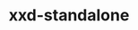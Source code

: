 ---
title: "xxd-standalone"
layout: cache
categories: [package, develop]
meta: {"compilers": ["gcc@11.4.0", "gcc@13.2.0", "intel-oneapi-compilers@2025.1.0"], "num_specs": 22, "num_specs_by_stack": {"e4s": 7, "e4s-oneapi": 8, "hep": 7, "ml-linux-x86_64-rocm": 7, "root": 22}, "oss": ["ubuntu22.04", "ubuntu24.04"], "platforms": ["linux"], "stacks": ["e4s", "e4s-oneapi", "hep", "ml-linux-x86_64-rocm", "root"], "targets": ["x86_64_v3"], "versions": ["8.2.1201"]}
spec_details: [{"compiler": "intel-oneapi-compilers@2025.1.0", "hash": "2q6gqbleusnxr565v5qfcyrrraje5wz7", "os": "ubuntu22.04", "platform": "linux", "size": "-", "stacks": ["e4s-oneapi", "root"], "target": "x86_64_v3", "variants": ["build_system=makefile"], "versions": ["8.2.1201"]}, {"compiler": "gcc@11.4.0", "hash": "4q55iqgue53ymjjgj5qpmqjf2uv3l5ay", "os": "ubuntu22.04", "platform": "linux", "size": "-", "stacks": ["e4s", "hep", "root"], "target": "x86_64_v3", "variants": ["build_system=makefile"], "versions": ["8.2.1201"]}, {"compiler": "gcc@11.4.0", "hash": "5d2jjynvvae4gbh5c2qkulzwbz46w6in", "os": "ubuntu22.04", "platform": "linux", "size": "-", "stacks": ["e4s", "hep", "root"], "target": "x86_64_v3", "variants": ["build_system=makefile"], "versions": ["8.2.1201"]}, {"compiler": "gcc@11.4.0", "hash": "7wqpvy5c6elbjpca4adzmp7stznnazq2", "os": "ubuntu22.04", "platform": "linux", "size": "-", "stacks": ["e4s", "hep", "root"], "target": "x86_64_v3", "variants": ["build_system=makefile"], "versions": ["8.2.1201"]}, {"compiler": "gcc@11.4.0", "hash": "armkn4nzelq6xskjfat6ks3rblgoybd4", "os": "ubuntu22.04", "platform": "linux", "size": "-", "stacks": ["e4s", "hep", "root"], "target": "x86_64_v3", "variants": ["build_system=makefile"], "versions": ["8.2.1201"]}, {"compiler": "gcc@11.4.0", "hash": "aznjk2e4oacgpzyqnkdmkrw7cp7dnwo4", "os": "ubuntu22.04", "platform": "linux", "size": "-", "stacks": ["e4s", "hep", "root"], "target": "x86_64_v3", "variants": ["build_system=makefile"], "versions": ["8.2.1201"]}, {"compiler": "gcc@13.2.0", "hash": "bcrrfu53ivhzailrdfbzi7mnd4xpa22j", "os": "ubuntu24.04", "platform": "linux", "size": "-", "stacks": ["ml-linux-x86_64-rocm", "root"], "target": "x86_64_v3", "variants": ["build_system=makefile"], "versions": ["8.2.1201"]}, {"compiler": "gcc@13.2.0", "hash": "ebq4k3427t7ecenc4psvi6mov6kfqfpc", "os": "ubuntu24.04", "platform": "linux", "size": "-", "stacks": ["ml-linux-x86_64-rocm", "root"], "target": "x86_64_v3", "variants": ["build_system=makefile"], "versions": ["8.2.1201"]}, {"compiler": "intel-oneapi-compilers@2025.1.0", "hash": "elaaacyxpmpfphluqk4rkrv3pc5esoxj", "os": "ubuntu22.04", "platform": "linux", "size": "-", "stacks": ["e4s-oneapi", "root"], "target": "x86_64_v3", "variants": ["build_system=makefile"], "versions": ["8.2.1201"]}, {"compiler": "intel-oneapi-compilers@2025.1.0", "hash": "ezppo3oq362kfkv6zagyvanqzgux2myc", "os": "ubuntu22.04", "platform": "linux", "size": "-", "stacks": ["e4s-oneapi", "root"], "target": "x86_64_v3", "variants": ["build_system=makefile"], "versions": ["8.2.1201"]}, {"compiler": "intel-oneapi-compilers@2025.1.0", "hash": "f7tyfeu5xlw6f3t4run57xiuzkfiluhw", "os": "ubuntu22.04", "platform": "linux", "size": "-", "stacks": ["e4s-oneapi", "root"], "target": "x86_64_v3", "variants": ["build_system=makefile"], "versions": ["8.2.1201"]}, {"compiler": "intel-oneapi-compilers@2025.1.0", "hash": "jquecgjgq4go3wyr3minnqaruu4igzkw", "os": "ubuntu22.04", "platform": "linux", "size": "-", "stacks": ["e4s-oneapi", "root"], "target": "x86_64_v3", "variants": ["build_system=makefile"], "versions": ["8.2.1201"]}, {"compiler": "gcc@13.2.0", "hash": "nf3tmetqpxwvseyoue4zbhkg46573po7", "os": "ubuntu24.04", "platform": "linux", "size": "-", "stacks": ["ml-linux-x86_64-rocm", "root"], "target": "x86_64_v3", "variants": ["build_system=makefile"], "versions": ["8.2.1201"]}, {"compiler": "gcc@11.4.0", "hash": "omwrmvupwurvs7x2hmuu4qmr7zzf5wdi", "os": "ubuntu22.04", "platform": "linux", "size": "-", "stacks": ["e4s", "hep", "root"], "target": "x86_64_v3", "variants": ["build_system=makefile"], "versions": ["8.2.1201"]}, {"compiler": "gcc@13.2.0", "hash": "p6twvbvkznz4eluwrwszb2w6nuxykeyc", "os": "ubuntu24.04", "platform": "linux", "size": "-", "stacks": ["ml-linux-x86_64-rocm", "root"], "target": "x86_64_v3", "variants": ["build_system=makefile"], "versions": ["8.2.1201"]}, {"compiler": "gcc@13.2.0", "hash": "rwjpa7ox3vfzvx4accac6b757jtc66q5", "os": "ubuntu24.04", "platform": "linux", "size": "-", "stacks": ["ml-linux-x86_64-rocm", "root"], "target": "x86_64_v3", "variants": ["build_system=makefile"], "versions": ["8.2.1201"]}, {"compiler": "intel-oneapi-compilers@2025.1.0", "hash": "swvhtcyghktfjmslopohhrtm6awlplub", "os": "ubuntu22.04", "platform": "linux", "size": "-", "stacks": ["e4s-oneapi", "root"], "target": "x86_64_v3", "variants": ["build_system=makefile"], "versions": ["8.2.1201"]}, {"compiler": "gcc@13.2.0", "hash": "tvqekp7mqqi6hqss3zsdpet5f6atppxs", "os": "ubuntu24.04", "platform": "linux", "size": "-", "stacks": ["ml-linux-x86_64-rocm", "root"], "target": "x86_64_v3", "variants": ["build_system=makefile"], "versions": ["8.2.1201"]}, {"compiler": "intel-oneapi-compilers@2025.1.0", "hash": "uyx3tdtcjbh3brtqh4nxpanbq6waidqt", "os": "ubuntu22.04", "platform": "linux", "size": "-", "stacks": ["e4s-oneapi", "root"], "target": "x86_64_v3", "variants": ["build_system=makefile"], "versions": ["8.2.1201"]}, {"compiler": "intel-oneapi-compilers@2025.1.0", "hash": "w52p7lomfj6vw6rbuvydz526hpoaclo2", "os": "ubuntu22.04", "platform": "linux", "size": "-", "stacks": ["e4s-oneapi", "root"], "target": "x86_64_v3", "variants": ["build_system=makefile"], "versions": ["8.2.1201"]}, {"compiler": "gcc@11.4.0", "hash": "xlxxovhvk3zkmekqvlt7qgjw2tp5tirz", "os": "ubuntu22.04", "platform": "linux", "size": "-", "stacks": ["e4s", "hep", "root"], "target": "x86_64_v3", "variants": ["build_system=makefile"], "versions": ["8.2.1201"]}, {"compiler": "gcc@13.2.0", "hash": "zsoayperm3a46umrwlywhycft3be7nnz", "os": "ubuntu24.04", "platform": "linux", "size": "-", "stacks": ["ml-linux-x86_64-rocm", "root"], "target": "x86_64_v3", "variants": ["build_system=makefile"], "versions": ["8.2.1201"]}]
---